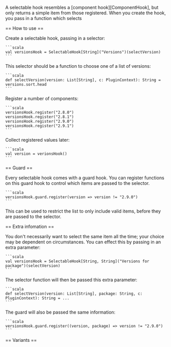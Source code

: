 A selectable hook resembles a [component hook][ComponentHook], but only returns a simple item from those registered.
When you create the hook, you pass in a function which selects

== How to use ==

Create a selectable hook, passing in a selector:

    ```scala
    val versionsHook = SelectableHook[String]("Versions")(selectVersion)
    ```

This selector should be a function to choose one of a list of versions:

    ```scala
    def selectVersion(version: List[String], c: PluginContext): String = versions.sort.head
    ```
  
Register a number of components:

    ```scala
    versionsHook.register("2.8.0")
    versionsHook.register("2.8.1")
    versionsHook.register("2.9.0")
    versionsHook.register("2.9.1")
    ```

Collect registered values later:

    ```scala
    val version = verionsHook()
    ```

== Guard ==

Every selectable hook comes with a guard hook. You can register functions on this guard hook to control which items are passed to the selector.

    ```scala
    versionsHook.guard.register(version => version != "2.9.0")
    ```

This can be used to restrict the list to only include valid items, before they are passed to the selector.

== Extra infomation ==

You don't necessarily want to select the same item all the time; your choice may be dependent on circumstances. You can effect this by passing in an extra parameter:

    ```scala
    val versionsHook = SelectableHook[String, String]("Versions for package")(selectVersion)
    ```

The selector function will then be passed this extra parameter:

    ```scala
    def selectVersion(version: List[String], package: String, c: PluginContext): String = ...
    ```

The guard will also be passed the same information:

    ```scala
    versionsHook.guard.register((version, package) => version != "2.9.0")
    ```

== Variants ==


